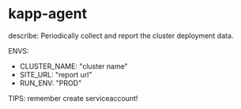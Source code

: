 # kapp-agent

describe: Periodically collect and report the cluster deployment data.

ENVS:
- CLUSTER_NAME: "cluster name"
- SITE_URL: "report url"
- RUN_ENV: "PROD"

TIPS: remember create serviceaccount!